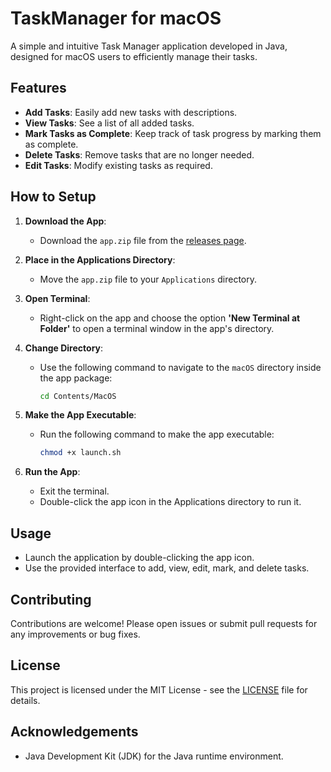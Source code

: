 

# TaskManager for macOS

A simple and intuitive Task Manager application developed in Java, designed for macOS users to efficiently manage their tasks.

## Features

- **Add Tasks**: Easily add new tasks with descriptions.
- **View Tasks**: See a list of all added tasks.
- **Mark Tasks as Complete**: Keep track of task progress by marking them as complete.
- **Delete Tasks**: Remove tasks that are no longer needed.
- **Edit Tasks**: Modify existing tasks as required.

## How to Setup

1. **Download the App**: 
   - Download the `app.zip` file from the [releases page](#).

2. **Place in the Applications Directory**:
   - Move the `app.zip` file to your `Applications` directory.

3. **Open Terminal**:
   - Right-click on the app and choose the option **'New Terminal at Folder'** to open a terminal window in the app's directory.

4. **Change Directory**:
   - Use the following command to navigate to the `macOS` directory inside the app package:
     ```bash
     cd Contents/MacOS
     ```

5. **Make the App Executable**:
   - Run the following command to make the app executable:
     ```bash
     chmod +x launch.sh
     ```

6. **Run the App**:
   - Exit the terminal.
   - Double-click the app icon in the Applications directory to run it.

## Usage

- Launch the application by double-clicking the app icon.
- Use the provided interface to add, view, edit, mark, and delete tasks.

## Contributing

Contributions are welcome! Please open issues or submit pull requests for any improvements or bug fixes.

## License

This project is licensed under the MIT License - see the [LICENSE](LICENSE) file for details.

## Acknowledgements

- Java Development Kit (JDK) for the Java runtime environment.

